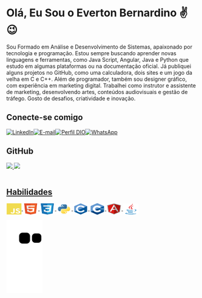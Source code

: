 # Olá, Eu Sou o Everton Bernardino ✌️😉

Sou Formado em Análise e Desenvolvimento de Sistemas, apaixonado por tecnologia e programação. Estou sempre buscando aprender novas linguagens e ferramentas, como Java Script, Angular, Java e Python que estudo em algumas plataformas ou na documentação oficial. Já publiquei alguns projetos no GitHub, como uma calculadora, dois sites e um jogo da velha em C e C++. Além de programador, também sou designer gráfico, com experiência em marketing digital. Trabalhei como instrutor e assistente de marketing, desenvolvendo artes, conteúdos audiovisuais e gestão de tráfego. Gosto de desafios, criatividade e inovação.
## Conecte-se comigo

[![LinkedIn](https://img.shields.io/badge/LinkedIn-000?style=for-the-badge&logo=linkedin&logoColor=0E76A8)](https://www.linkedin.com/in/everton-bernardino-980638182/)[![E-mail](https://img.shields.io/badge/-Email-000?style=for-the-badge&logo=microsoft-outlook&logoColor=E94D5F)](everton.c.s.bernardino@gmail.com)[![Perfil DIO](https://img.shields.io/badge/-Meu%20Perfil%20na%20DIO-30A3DC?style=for-the-badge)](https://web.dio.me/users/ceverto11)[![WhatsApp](https://img.shields.io/badge/WhatsApp-25D366?style=for-the-badge&logo=whatsapp&logoColor=white)](https://api.whatsapp.com/send?phone=5547991146459)



<div>
  <h2>GitHub</h2>
  <a href="https://github.com/EvertonBernardino">
  <img height="180em" src="https://github-readme-stats.vercel.app/api?username=EvertonBernardino&show_icons=true&theme=github_dark_dimmed&include_all_commits=true&cont_private=true&"/>
  <img height="180em" src="https://github-readme-stats.vercel.app/api/top-langs/?username=EvertonBernardino&theme=github_dark_dimmed&layout=compact"/>
</div>
    
<div style="display: inline_block"><br>
  <h2>Habilidades</h2>
  <img align="center" alt="Everton-Js" height="30" width="40" src="https://raw.githubusercontent.com/devicons/devicon/master/icons/javascript/javascript-plain.svg">
  <img align="center" alt="Everton-HTML" height="30" width="40" src="https://raw.githubusercontent.com/devicons/devicon/master/icons/html5/html5-original.svg">
  <img align="center" alt="Everton-CSS" height="30" width="40" src="https://raw.githubusercontent.com/devicons/devicon/master/icons/css3/css3-original.svg">
  <img align="center" alt="Everton-Python" height="30" width="40" src="https://raw.githubusercontent.com/devicons/devicon/master/icons/python/python-original.svg">
  <img align="center" alt="Everton-Python" height="30" width="40" src="https://raw.githubusercontent.com/devicons/devicon/master/icons/c/c-original.svg">
  <img align="center" alt="Everton-Python" height="30" width="40" src="https://raw.githubusercontent.com/devicons/devicon/master/icons/cplusplus/cplusplus-original.svg">
  <img align="center" alt="Everton-Python" height="30" width="40" src="https://raw.githubusercontent.com/devicons/devicon/master/icons/angularjs/angularjs-original.svg">
  <img align="center" alt="Everton-Python" height="30" width="40" src="https://raw.githubusercontent.com/devicons/devicon/master/icons/java/java-original.svg">
</div>

![snake gif](https://github.com/Formandodev/Formandodev/blob/output/github-contribution-grid-snake.svg)
